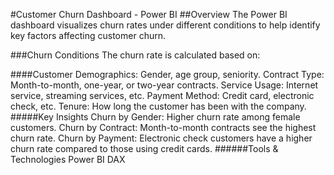 #Customer Churn Dashboard - Power BI
##Overview
The Power BI dashboard visualizes churn rates under different conditions to help identify key factors affecting customer churn.

###Churn Conditions
The churn rate is calculated based on:

####Customer Demographics: Gender, age group, seniority.
Contract Type: Month-to-month, one-year, or two-year contracts.
Service Usage: Internet service, streaming services, etc.
Payment Method: Credit card, electronic check, etc.
Tenure: How long the customer has been with the company.
#####Key Insights
Churn by Gender: Higher churn rate among female customers.
Churn by Contract: Month-to-month contracts see the highest churn rate.
Churn by Payment: Electronic check customers have a higher churn rate compared to those using credit cards.
######Tools & Technologies
Power BI
DAX
